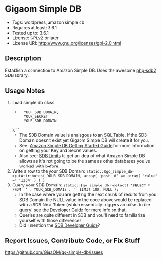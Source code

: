 Gigaom Simple DB
================

* Tags: wordpress, amazon simple db
* Requires at least: 3.6.1
* Tested up to: 3.6.1
* License: GPLv2 or later
* License URI: http://www.gnu.org/licenses/gpl-2.0.html

Description
-----------

Establish a connection to Amazon Simple DB. Uses the awesome [php-sdb2](https://github.com/g-g/php-sdb2) SDB library.

Usage Notes
-----------

1. Load simple db class
	* ```static::$go_simple_db = GO_Simple_DB::get( 
		YOUR_SDB_DOMAIN,
		YOUR_SECRET,
		YOUR_SDB_DOMAIN
	);```
	* The SDB Domain value is analagous to an SQL Table. If the SDB Domain doesn't exist yet Gigaom Simple DB will create it for you.
	* See: [Amazon Simple DB Getting Started Guide](http://docs.aws.amazon.com/AmazonSimpleDB/latest/GettingStartedGuide/Welcome.html) for more information on getting your Key and Secret values.
	* Also see: [SDB Limits](http://docs.aws.amazon.com/AmazonSimpleDB/latest/DeveloperGuide/SDBLimits.html) to get an idea of what Amazon Simple DB allows as it's not going to be the same as other databases you've worked with before.
2. Write a row to the your SDB Domain: ```static::$go_simple_db->putAttributes( YOUR_SDB_DOMAIN, array( 'post_id' => array( 'value' => '1234' ) ) )```
3. Query your SDB Domain: ```static::$go_simple_db->select( 'SELECT * FROM `' . YOUR_SDB_DOMAIN . '` LIMIT 100, NULL );```
	* In the case where you are getting the next chunk of results from you SDB Domain the NULL value in the code above would be replaced with a SDB Next Token (which essentially triggers an offset in the query) see the [Developer Guide](http://docs.aws.amazon.com/AmazonSimpleDB/latest/DeveloperGuide) for more info on that. 
	* Queries are quite different in SDB and you'll need to familiarize yourself with those differences.
	* Did I mention the [SDB Developer Guide](http://docs.aws.amazon.com/AmazonSimpleDB/latest/DeveloperGuide)?

Report Issues, Contribute Code, or Fix Stuff
--------------------------------------------

https://github.com/GigaOM/go-simple-db/issues
